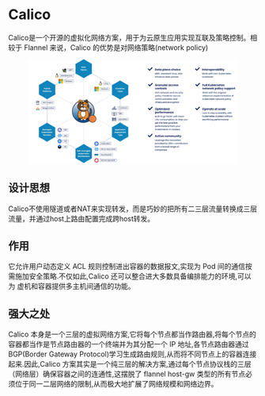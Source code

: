 # Calico

Calico是一个开源的虚拟化网络方案，用于为云原生应用实现互联及策略控制。相较于 Flannel 来说，Calico 的优势是对网络策略(network policy)

<figure><img src="../../../.gitbook/assets/image (22).png" alt=""><figcaption></figcaption></figure>

## 设计思想

Calico不使用隧道或者NAT来实现转发，而是巧妙的把所有二三层流量转换成三层流量，并通过host上路由配置完成跨host转发。

## 作用

它允许用户动态定义 ACL 规则控制进出容器的数据报文,实现为 Pod 间的通信按需施加安全策略.不仅如此,Calico 还可以整合进大多数具备编排能力的环境,可以为 虚机和容器提供多主机间通信的功能。

## 强大之处

Calico 本身是一个三层的虚拟网络方案,它将每个节点都当作路由器,将每个节点的容器都当作是节点路由器的一个终端并为其分配一个 IP 地址,各节点路由器通过 BGP(Border Gateway Protocol)学习生成路由规则,从而将不同节点上的容器连接起来.因此,Calico 方案其实是一个纯三层的解决方案,通过每个节点协议栈的三层（网络层）确保容器之间的连通性,这摆脱了 flannel host-gw 类型的所有节点必须位于同一二层网络的限制,从而极大地扩展了网络规模和网络边界。

